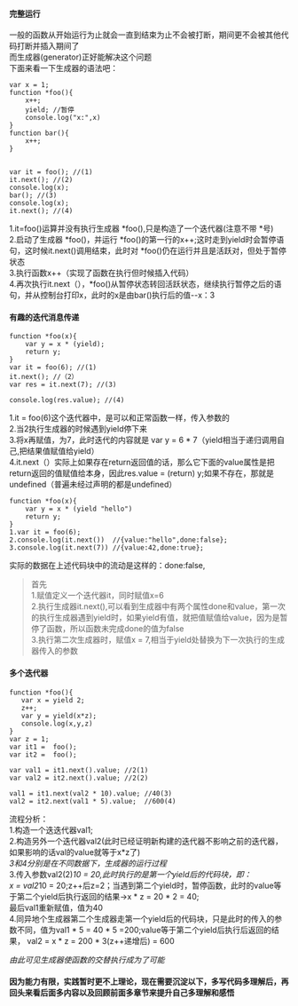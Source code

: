 #### 完整运行
一般的函数从开始运行为止就会一直到结束为止不会被打断，期间更不会被其他代码打断并插入期间了<br>
而生成器(generator)正好能解决这个问题<br>
下面来看一下生成器的语法吧：<br>
```
var x = 1;
function *foo(){
    x++;
    yield; //暂停
    console.log("x:",x)
}
function bar(){
    x++;
}


var it = foo(); //(1)
it.next(); //(2)
console.log(x);
bar(); //(3)
console.log(x);
it.next(); //(4)
```
1.it=foo()运算并没有执行生成器 *foo(),只是构造了一个迭代器(注意不带 *号)<br>
2.启动了生成器 *foo()，并运行 *foo()的第一行的x++;这时走到yield时会暂停语句，这时候it.next()调用结束，此时对 *foo()仍在运行并且是活跃对，但处于暂停状态<br>
3.执行函数x++（实现了函数在执行但时候插入代码）<br>
4.再次执行it.next（），*foo()从暂停状态转回活跃状态，继续执行暂停之后的语句，并从控制台打印x，此时的x是由bar()执行后的值--x：3

#### 有趣的迭代消息传递
```
function *foo(x){
    var y = x * (yield);
    return y;
}
var it = foo(6); //(1)
it.next(); //（2）
var res = it.next(7); //(3)

console.log(res.value); //(4)
```
1.it = foo(6)这个迭代器中，是可以和正常函数一样，传入参数的<br>
2.当2执行生成器的时候遇到yield停下来<br>
3.将x再赋值，为7，此时迭代的内容就是 var y = 6 * 7（yield相当于递归调用自己,把结果值赋值给yield）<br>
4.it.next（）实际上如果存在return返回值的话，那么它下面的value属性是把return返回的值赋值给本身，因此res.value  = (return) y;如果不存在，那就是undefined（普遍未经过声明的都是undefined） 

```
function *foo(x){
    var y = x * (yield "hello")
    return y;
}
1.var it = foo(6);
2.console.log(it.next())  //{value:"hello",done:false};
3.console.log(it.next(7)) //{value:42,done:true};
```
实际的数据在上述代码块中的流动是这样的：done:false,
> 首先<br>1.赋值定义一个迭代器it，同时赋值x=6<br>2.执行生成器it.next(),可以看到生成器中有两个属性done和value，第一次的执行生成器遇到yield时，如果yield有值，就把值赋值给value，因为是暂停了函数，所以函数未完成done的值为false<br>3.执行第二次生成器时，赋值x = 7,相当于yield处替换为下一次执行的生成器传入的参数

#### 多个迭代器
```
function *foo(){
   var x = yield 2;
   z++;
   var y = yield(x*z);
   console.log(x,y,z)
}
var z = 1;
var it1 =  foo();
var it2 =  foo();

var val1 = it1.next().value; //2(1)
var val2 = it2.next().value; //2(2)

val1 = it1.next(val2 * 10).value; //40(3)
val2 = it2.next(val1 * 5).value;  //600(4)
```
流程分析：<br>
1.构造一个迭迭代器val1;   <br>
2.构造另外一个迭代器val2(此时已经证明新构建的迭代器不影响之前的迭代器，如果影响的话val的value就等于x*z了)<br>
*3和4分别是在不同数据下，生成器的运行过程*<br>
3.传入参数val2(2)*10 = 20,此时执行的是第一个yield后的代码块，即：<br>
x = val2*10 = 20;z++后z=2；当遇到第二个yield时，暂停函数，此时的value等于第二个yield后执行返回的结果->x * z = 20 * 2 = 40;<br>
最后val1重新赋值，值为40<br>
4.同异地个生成器第二个生成器走第一个yield后的代码块，只是此时的传入的参数不同，值为val1 * 5 = 40 * 5 =200;value等于第二个yield后执行后返回的结果， val2 = x * z = 200 * 3(z++递增后) = 600

*由此可见生成器使函数的交替执行成为了可能*

#### 因为能力有限，实践暂时更不上理论，现在需要沉淀以下，多写代码多理解后，再回头来看后面多内容以及回顾前面多章节来提升自己多理解和感悟
